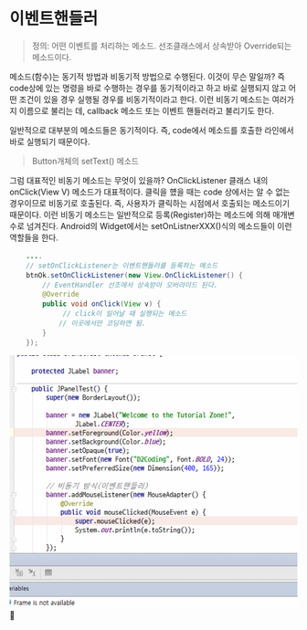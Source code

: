 # 이벤트핸들러

> 정의: 어떤 이벤트를 처리하는 메소드. 선조클래스에서 상속받아 Override되는 메소드이다.

메소드(함수)는 동기적 방법과 비동기적 방법으로 수행된다.
이것이 무슨 말일까? 즉 code상에 있는 명령을 바로 수행하는 경우를  동기적이라고 하고 바로 실행되지 않고 어떤 조건이 있을 경우 실행될 경우를 비동기적이라고 한다. 이런 비동기 메소드는 여러가지 이름으로 불리는 데, callback 메소드 또는 이벤트 핸들러라고 불리기도 한다.

일반적으로 대부분의 메소드들은 동기적이다. 즉, code에서 메소드를 호출한 라인에서 바로 실행되기 때문이다.

>  Button개체의 setText() 메소드

그럼 대표적인 비동기 메소드는 무엇이 있을까?
OnClickListener 클래스 내의 onClick(View V) 메소드가 대표적이다.
클릭을 헀을 때는 code 상에서는 알 수 없는 경우이므로 비동기로 호출된다. 즉, 사용자가 클릭하는 시점에서 호출되는 메소드이기 때문이다. 이런 비동기 메소드는 일반적으로 등록(Register)하는 메소드에 의해 매개변수로 넘겨진다. Android의 Widget에서는 setOnListnerXXX()식의 메소드들이 이런 역할들을 한다.
~~~java
    ....
    // setOnClickListener는 이벤트핸들러를 등록하는 메소드
    btnOk.setOnClickListener(new View.OnClickListener() {
        // EventHandler 선조에서 상속받아 오버라이드 된다.
        @Override
        public void onClick(View v) {
             // click이 일어날 때 실행되는 메소드
            // 이곳에서만 코딩하면 됨.
        }
    });
~~~


![](/images_2/async_flow.gif)

